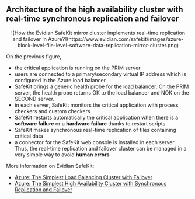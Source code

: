 ## Architecture of the high availability cluster with real-time synchronous replication and failover

<center>![How the Evidian SafeKit mirror cluster implements real-time replication and failover in Azure?](https://www.evidian.com/safekit/images/azure-block-level-file-level-software-data-replication-mirror-cluster.png)</center>

On the previous figure,

*   the critical application is running on the PRIM server
*   users are connected to a primary/secondary virtual IP address which is configured in the Azure load balancer
*   SafeKit brings a generic health probe for the load balancer. On the PRIM server, the health probe returns OK to the load balancer and NOK on the SECOND server.
*   in each server, SafeKit monitors the critical application with process checkers and custom checkers
*   SafeKit restarts automatically the critical application when there is a **software failure** or a **hardware failure** thanks to restart scripts
*   SafeKit makes synchronous real-time replication of files containing critical data
*   a connector for the SafeKit web console is installed in each server. Thus, the real-time replication and failover cluster can be managed in a very simple way to avoid **human errors**

More information on Evidian SafeKit:

*   [Azure: The Simplest Load Balancing Cluster with Failover](https://www.evidian.com/products/high-availability-software-for-application-clustering/azure-load-balancing-cluster-failover/)
*   [Azure: The Simplest High Availability Cluster with Synchronous Replication and Failover](https://www.evidian.com/products/high-availability-software-for-application-clustering/azure-high-availability-cluster-synchronous-replication-failover/)
